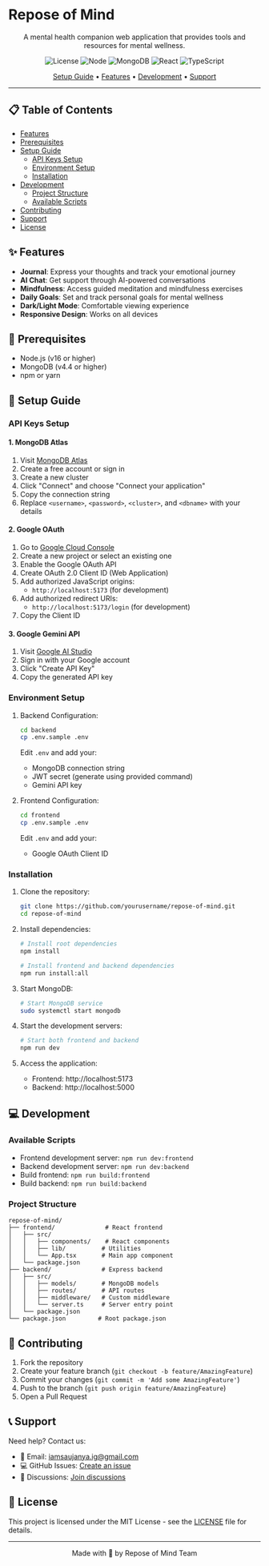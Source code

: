 # Repose of Mind

<div align="center">

A mental health companion web application that provides tools and resources for mental wellness.

![License](https://img.shields.io/badge/license-MIT-blue.svg)
![Node](https://img.shields.io/badge/node-%3E%3D16.0.0-brightgreen.svg)
![MongoDB](https://img.shields.io/badge/mongodb-%3E%3D4.4.0-green.svg)
![React](https://img.shields.io/badge/react-%5E18.2.0-blue.svg)
![TypeScript](https://img.shields.io/badge/typescript-%5E5.3.3-blue.svg)

[Setup Guide](#setup-guide) • [Features](#features) • [Development](#development) • [Support](#support)

</div>

---

## 📋 Table of Contents
- [Features](#features)
- [Prerequisites](#prerequisites)
- [Setup Guide](#setup-guide)
  - [API Keys Setup](#api-keys-setup)
  - [Environment Setup](#environment-setup)
  - [Installation](#installation)
- [Development](#development)
  - [Project Structure](#project-structure)
  - [Available Scripts](#available-scripts)
- [Contributing](#contributing)
- [Support](#support)
- [License](#license)

## ✨ Features

- **Journal**: Express your thoughts and track your emotional journey
- **AI Chat**: Get support through AI-powered conversations
- **Mindfulness**: Access guided meditation and mindfulness exercises
- **Daily Goals**: Set and track personal goals for mental wellness
- **Dark/Light Mode**: Comfortable viewing experience
- **Responsive Design**: Works on all devices

## 🔧 Prerequisites

- Node.js (v16 or higher)
- MongoDB (v4.4 or higher)
- npm or yarn

## 🚀 Setup Guide

### API Keys Setup

#### 1. MongoDB Atlas
1. Visit [MongoDB Atlas](https://www.mongodb.com/cloud/atlas)
2. Create a free account or sign in
3. Create a new cluster
4. Click "Connect" and choose "Connect your application"
5. Copy the connection string
6. Replace `<username>`, `<password>`, `<cluster>`, and `<dbname>` with your details

#### 2. Google OAuth
1. Go to [Google Cloud Console](https://console.cloud.google.com)
2. Create a new project or select an existing one
3. Enable the Google OAuth API
4. Create OAuth 2.0 Client ID (Web Application)
5. Add authorized JavaScript origins:
   - `http://localhost:5173` (for development)
6. Add authorized redirect URIs:
   - `http://localhost:5173/login` (for development)
7. Copy the Client ID

#### 3. Google Gemini API
1. Visit [Google AI Studio](https://makersuite.google.com/app/apikey)
2. Sign in with your Google account
3. Click "Create API Key"
4. Copy the generated API key

### Environment Setup

1. Backend Configuration:
   ```bash
   cd backend
   cp .env.sample .env
   ```
   Edit `.env` and add your:
   - MongoDB connection string
   - JWT secret (generate using provided command)
   - Gemini API key

2. Frontend Configuration:
   ```bash
   cd frontend
   cp .env.sample .env
   ```
   Edit `.env` and add your:
   - Google OAuth Client ID

### Installation

1. Clone the repository:
   ```bash
   git clone https://github.com/yourusername/repose-of-mind.git
   cd repose-of-mind
   ```

2. Install dependencies:
   ```bash
   # Install root dependencies
   npm install

   # Install frontend and backend dependencies
   npm run install:all
   ```

3. Start MongoDB:
   ```bash
   # Start MongoDB service
   sudo systemctl start mongodb
   ```

4. Start the development servers:
   ```bash
   # Start both frontend and backend
   npm run dev
   ```

5. Access the application:
   - Frontend: http://localhost:5173
   - Backend: http://localhost:5000

## 💻 Development

### Available Scripts

- Frontend development server: `npm run dev:frontend`
- Backend development server: `npm run dev:backend`
- Build frontend: `npm run build:frontend`
- Build backend: `npm run build:backend`

### Project Structure

```
repose-of-mind/
├── frontend/              # React frontend
│   ├── src/
│   │   ├── components/    # React components
│   │   ├── lib/          # Utilities
│   │   └── App.tsx       # Main app component
│   └── package.json
├── backend/              # Express backend
│   ├── src/
│   │   ├── models/       # MongoDB models
│   │   ├── routes/       # API routes
│   │   ├── middleware/   # Custom middleware
│   │   └── server.ts     # Server entry point
│   └── package.json
└── package.json         # Root package.json
```

## 🤝 Contributing

1. Fork the repository
2. Create your feature branch (`git checkout -b feature/AmazingFeature`)
3. Commit your changes (`git commit -m 'Add some AmazingFeature'`)
4. Push to the branch (`git push origin feature/AmazingFeature`)
5. Open a Pull Request

## 📞 Support

Need help? Contact us:
- 📧 Email: iamsaujanya.ig@gmail.com
- 💻 GitHub Issues: [Create an issue](https://github.com/yourusername/repose-of-mind/issues)
- 💬 Discussions: [Join discussions](https://github.com/yourusername/repose-of-mind/discussions)

## 📄 License

This project is licensed under the MIT License - see the [LICENSE](LICENSE) file for details.

---

<div align="center">
Made with 💖 by Repose of Mind Team
</div>
